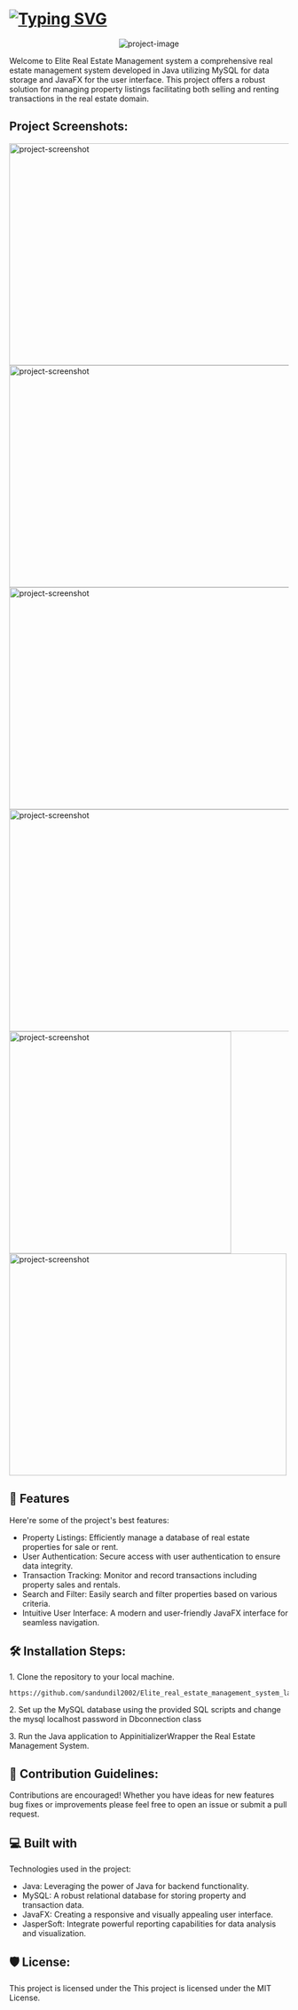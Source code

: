 <h1><a href="https://git.io/typing-svg"><img src="https://readme-typing-svg.herokuapp.com?font=Fira+Code&weight=800&size=54&pause=1000&random=false&width=1100&height=100&lines=Elite+Real+Estate+Management+System" alt="Typing SVG" /></a></h1>

<p align="center"><img src="https://i.ibb.co/VwmYDZ6/DAshboard.png" alt="project-image"></p>

<p id="description">Welcome to Elite Real Estate Management system a comprehensive real estate management system developed in Java utilizing MySQL for data storage and JavaFX for the user interface. This project offers a robust solution for managing property listings facilitating both selling and renting transactions in the real estate domain.</p>

<h2>Project Screenshots:</h2>

<img src="https://i.ibb.co/zSHz09P/login-crop.png" alt="project-screenshot" width="600" height="400/">

<img src="https://i.ibb.co/S0c38rH/Pro-list.png" alt="project-screenshot" width="600" height="400/">

<img src="https://i.ibb.co/8gfdpkJ/property-manage.png" alt="project-screenshot" width="600" height="400/">

<img src="https://i.ibb.co/D7hyzXZ/sell.png" alt="project-screenshot" width="600" height="400/">

<img src="https://i.ibb.co/kDv7YXg/jasper-report.png" alt="project-screenshot" width="400" height="400/">

<img src="https://i.ibb.co/pLX2D8b/salary.png" alt="project-screenshot" width="500" height="400/">

  
  
<h2>🧐 Features</h2>

Here're some of the project's best features:

*   Property Listings: Efficiently manage a database of real estate properties for sale or rent.
*   User Authentication: Secure access with user authentication to ensure data integrity.
*   Transaction Tracking: Monitor and record transactions including property sales and rentals.
*   Search and Filter: Easily search and filter properties based on various criteria.
*   Intuitive User Interface: A modern and user-friendly JavaFX interface for seamless navigation.

<h2>🛠️ Installation Steps:</h2>

<p>1. Clone the repository to your local machine.</p>

```
https://github.com/sandundil2002/Elite_real_estate_management_system_layered.git
```

<p>2. Set up the MySQL database using the provided SQL scripts and change the mysql localhost password in Dbconnection class</p>

<p>3. Run the Java application to AppinitializerWrapper the Real Estate Management System.</p>

<h2>🍰 Contribution Guidelines:</h2>

Contributions are encouraged! Whether you have ideas for new features bug fixes or improvements please feel free to open an issue or submit a pull request.

  
  
<h2>💻 Built with</h2>

Technologies used in the project:

*   Java: Leveraging the power of Java for backend functionality.
*   MySQL: A robust relational database for storing property and transaction data.
*   JavaFX: Creating a responsive and visually appealing user interface.
*   JasperSoft: Integrate powerful reporting capabilities for data analysis and visualization.

<h2>🛡️ License:</h2>

This project is licensed under the This project is licensed under the MIT License.
